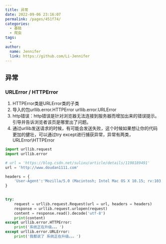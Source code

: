 ```yaml
---
title: 异常
date: 2022-09-06 23:16:07
permalink: /pages/451f74/
categories:
  - 基础
  - 爬虫
tags:
  - 
author: 
  name: Jennifer
  link: https://github.com/Li-Jennifer
---
```

## 异常
### URLError / HTTPError
1. HTTPError类是URLError类的子类
2. 导入的包urllib.error.HTTPError urllib.error.URLError
3. http错误：http错误是针对浏览器无法连接到服务器而增加出来的错误提示。引导并告诉浏览者该页是哪里出了问题。
4. 通过urllib发送请求的时候，有可能会发送失败，这个时候如果想让你的代码更加的健壮，可以通过try except进行捕获异常，异常有两类，URLError\HTTPError
```python
import urllib.request
import urllib.error

# url = 'https://blog.csdn.net/sulixu/article/details/1198189491'
url = 'http://www.doudan1111.com'

headers = {
    'User-Agent':'Mozilla/5.0 (Macintosh; Intel Mac OS X 10.15; rv:103.0) Gecko/20100101 Firefox/103.0'
}
  

try:
    request = urllib.request.Request(url = url, headers = headers)
    response = urllib.request.urlopen(request)
    content = response.read().decode('utf-8')
    print(content)
except urllib.error.HTTPError:
    print('系统正在升级。。。')
except urllib.error.URLError:
    print('我都说了 系统正在升级。。。')
```